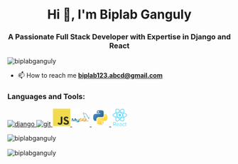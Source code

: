 <h1 align="center">Hi 👋, I'm Biplab Ganguly</h1>
<h3 align="center">A Passionate Full Stack Developer with Expertise in Django and React</h3>

<p align="left"> <img src="https://komarev.com/ghpvc/?username=biplabganguly&label=Profile%20views&color=0e75b6&style=flat" alt="biplabganguly" /> </p>


- 📫 How to reach me **biplab123.abcd@gmail.com**


<h3 align="left">Languages and Tools:</h3>
<p align="left"> <a href="https://www.djangoproject.com/" target="_blank" rel="noreferrer"> <img src="https://cdn.worldvectorlogo.com/logos/django.svg" alt="django" width="40" height="40"/> </a> <a href="https://git-scm.com/" target="_blank" rel="noreferrer"> <img src="https://www.vectorlogo.zone/logos/git-scm/git-scm-icon.svg" alt="git" width="40" height="40"/> </a> <a href="https://developer.mozilla.org/en-US/docs/Web/JavaScript" target="_blank" rel="noreferrer"> <img src="https://raw.githubusercontent.com/devicons/devicon/master/icons/javascript/javascript-original.svg" alt="javascript" width="40" height="40"/> </a> <a href="https://www.mysql.com/" target="_blank" rel="noreferrer"> <img src="https://raw.githubusercontent.com/devicons/devicon/master/icons/mysql/mysql-original-wordmark.svg" alt="mysql" width="40" height="40"/> </a> <a href="https://www.python.org" target="_blank" rel="noreferrer"> <img src="https://raw.githubusercontent.com/devicons/devicon/master/icons/python/python-original.svg" alt="python" width="40" height="40"/> </a> <a href="https://reactjs.org/" target="_blank" rel="noreferrer"> <img src="https://raw.githubusercontent.com/devicons/devicon/master/icons/react/react-original-wordmark.svg" alt="react" width="40" height="40"/> </a> </p>

<p><img align="center" src="https://github-readme-stats.vercel.app/api/top-langs?username=biplabganguly&show_icons=true&locale=en&layout=compact" alt="biplabganguly" /></p>

<p><img align="center" src="https://github-readme-streak-stats.herokuapp.com/?user=biplabganguly&" alt="biplabganguly" /></p>
